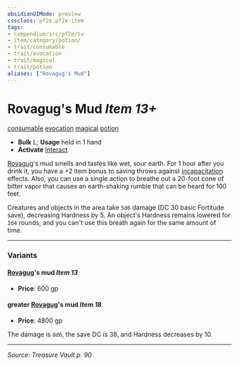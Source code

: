 ```yaml
---
obsidianUIMode: preview
cssclass: pf2e,pf2e-item
tags:
- compendium/src/pf2e/tv
- item/category/potion/
- trait/consumable
- trait/evocation
- trait/magical
- trait/potion
aliases: ["Rovagug's Mud"]
---
```

# Rovagug's Mud *Item 13+*  
[consumable](consumable.md "Consumable Item Trait")  [evocation](evocation.md "Evocation School Trait")  [magical](magical.md "Magical Item Trait")  [potion](potion.md "Potion Item Trait")  

- **Bulk** L; **Usage** held in 1 hand
- **Activate** [Interact](interact.md)

[Rovagug](rovagug.md)'s mud smells and tastes like wet, sour earth. For 1 hour after you drink it, you have a +2 item bonus to saving throws against [incapacitation](incapacitation.md "Incapacitation Effect Trait") effects. Also, you can use a single action to breathe out a 20-foot cone of bitter vapor that causes an earth-shaking rumble that can be heard for 100 feet.

Creatures and objects in the area take `5d6` damage (DC 30 basic Fortitude save), decreasing Hardness by 5. An object's Hardness remains lowered for `1d4` rounds, and you can't use this breath again for the same amount of time.

---

### Variants

#### [Rovagug](rovagug.md)'s mud *Item 13*

- **Price**: 600 gp

#### greater [Rovagug](rovagug.md)'s mud *Item 18*

- **Price**: 4800 gp

The damage is `8d6`, the save DC is 38, and Hardness decreases by 10.

---
*Source: Treasure Vault p. 90*